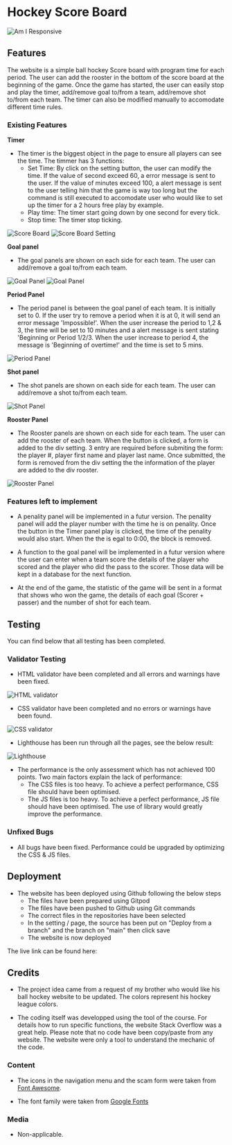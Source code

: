 # Hockey Score Board



![Am I Responsive](assets/images/amiresponsive.png)

## Features

The website is a simple ball hockey Score board with program time for each period. The user can add the rooster in the bottom of the score board at the beginning of the game. Once the game has started, the user can easily stop and play the timer, add/remove goal to/from a team, add/remove shot to/from each team. The timer can also be modified manually to accomodate different time rules.

### Existing Features

__Timer__

- The timer is the biggest object in the page to ensure all players can see the time. The timmer has 3 functions:
    - Set Time: By click on the setting button, the user can modify the time. If the value of second exceed 60, a error message is sent to the user. If the value of minutes exceed 100, a alert message is sent to the user telling him that the game is way too long but the command is still executed to accomodate user who would like to set up the timer for a 2 hours free play by example.
    - Play time: The timer start going down by one second for every tick.
    - Stop time: The timer stop ticking.

![Score Board](assets/images/scoreboard.png)
![Score Board Setting](assets/images/scoreboard-setting.png)

__Goal panel__

- The goal panels are shown on each side for each team. The user can add/remove a goal to/from each team.

![Goal Panel](assets/images/goal-team-1.png)
![Goal Panel](assets/images/goal-team-2.png)

__Period Panel__

- The period panel is between the goal panel of each team. It is initially set to 0. If the user try to remove a period when it is at 0, it will send an error message 'Impossible!'. When the user increase the period to 1,2 & 3, the time will be set to 10 minutes and a alert message is sent stating 'Beginning or Period 1/2/3. When the user increase to period 4, the message is 'Beginning of overtime!' and the time is set to 5 mins.


![Period Panel](assets/images/period.png)

__Shot panel__

- The shot panels are shown on each side for each team. The user can add/remove a shot to/from each team. 

![Shot Panel](assets/images/shot.png)

__Rooster Panel__

- The Rooster panels are shown on each side for each team. The user can add the rooster of each team. When the button is clicked, a form is added to the div setting. 3 entry are required before submiting the form: the player #, player first name and player last name. Once submitted, the form is removed from the div setting the the information of the player are added to the div rooster.


![Rooster Panel](assets/images/rooster.png)

### Features left to implement

- A penality panel will be implemented in a futur version. The penality panel will add the player number with the time he is on penality. Once the button in the Timer panel play is clicked, the time of the penality would also start. When the the is egal to 0:00, the block is removed.

- A function to the goal panel will be implemented in a futur version where the user can enter when a team score the details of the player who scored and the player who did the pass to the scorer. Those data will be kept in a database for the next function.

- At the end of the game, the statistic of the game will be sent in a format that shows who won the game, the details of each goal (Scorer + passer) and the number of shot for each team. 

## Testing

You can find below that all testing has been completed.

### Validator Testing

- HTML validator have been completed and all errors and warnings have been fixed.

![HTML validator](assets/images/html-validator.png)

- CSS validator have been completed and no errors or warnings have been found.

![CSS validator](assets/images/css-validator.png)

- Lighthouse has been run through all the pages, see the below result:

![Lighthouse](assets/images/lighthouse.png)

- The performance is the only assessment which has not achieved 100 points. Two main factors explain the lack of performance: 
    - The CSS files is too heavy. To achieve a perfect performance, CSS file should have been optimised.
    - The JS files is too heavy. To achieve a perfect performance, JS file should have been optimised. The use of library would greatly improve the performance.


### Unfixed Bugs

 - All bugs have been fixed. Performance could be upgraded by optimizing the CSS & JS files.

## Deployment

- The website has been deployed using Github following the below steps
    -  The files have been prepared using Gitpod
    -  The files have been pushed to Github using Git commands
    -  The correct files in the repositories have been selected
    -  In the setting / page, the source has been put on "Deploy from a branch" and the branch on "main" then click save
    -  The website is now deployed

The live link can be found here: 
## Credits

- The project idea came from a request of my brother who would like his ball hockey website to be updated. The colors represent his hockey league colors.

- The coding itself was developped using the tool of the course. For details how to run specific functions, the website Stack Overflow was a great help. Please note that no code have been copy/paste from any website. The website were only a tool to understand the mechanic of the code.

### Content

- The icons in the navigation menu and the scam form were taken from [Font Awesome](https://fontawesome.com/).

- The font family were taken from [Google Fonts](https://fonts.google.com)

### Media

- Non-applicable.


